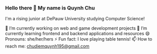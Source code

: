 ### Hello there 👋 My name is Quynh Chu

I'm a rising junior at DePauw University studying Computer Science!

🔭 I’m currently working on web and game development projects
🌱 I’m currently learning frontend and backend applications and resources
😄 Pronouns: she/her/hers
⚡ Fun fact: I love playing table tennis!
📫 How to reach me: chudiemquynh195@gmail.com
<!--
**chuq2b2/chuq2b2** is a ✨ _special_ ✨ repository because its `README.md` (this file) appears on your GitHub profile.

Here are some ideas to get you started:

- 🔭 I’m currently working on web and game development
- 🌱 I’m currently learning frontend and backend applications and resources
- 👯 I’m looking to collaborate on ...
- 🤔 I’m looking for help with ...
- 💬 Ask me about ...
- 📫 How to reach me: ...
-->
